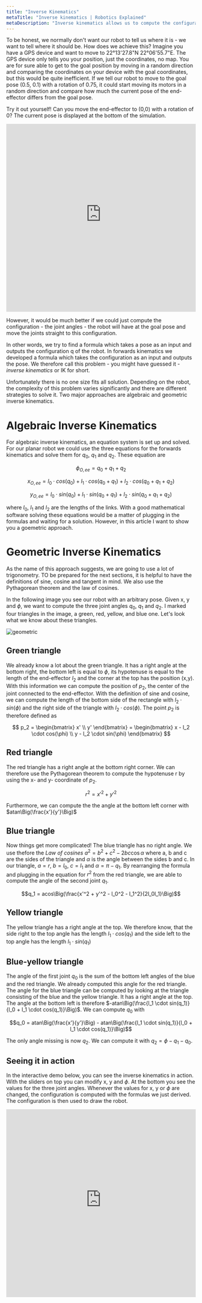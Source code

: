 ```yaml
---
title: "Inverse Kinematics"
metaTitle: "Inverse kinematics | Robotics Explained"
metaDescription: "Inverse kinematics allows us to compute the configuration of the robot's joints given the pose of its end-effector."
---
```


To be honest, we normally don't want our robot to tell us where it is - we want to tell where it should be. How does we achieve this? Imagine you have a GPS device and want to move to 22°13'27.8"N 22°06'55.7"E. The GPS device only tells you your position, just the coordinates, no map. You are for sure able to get to the goal position by moving in a random direction and comparing the coordinates on your device with the goal coordinates, but this would be quite inefficient. If we tell our robot to move to the goal pose (0.5, 0.1) with a rotation of 0.75, it could start moving its motors in a random direction and compare how much the current pose of the end-effector differs from the goal pose.

Try it out yourself! Can you move the end-effector to (0,0) with a rotation of 0? The current pose is displayed at the bottom of the simulation.

<iframe src="https://kinematics.robotics-explained.com" title="Robot Kinematics" width="100%" height="500" frameborder="0"></iframe>

However, it would be much better if we could just compute the configuration - the joint angles - the robot will have at the goal pose and move the joints straight to this configuration.

In other words, we try to find a formula which takes a pose as an input and outputs the configuration q of the robot. In forwards kinematics we developed a formula which takes the configuration as an input and outputs the pose. We therefore call this problem - you might have guessed it - *inverse kinematics* or IK for short.

Unfortunately there is no one size fits all solution. Depending on the robot, the complexity of this problem varies significantly and there are different strategies to solve it. Two major approaches are algebraic and geometric inverse kinematics.

# Algebraic Inverse Kinematics

For algebraic inverse kinematics, an equation system is set up and solved. For our planar robot we could use the three equations for the forwards kinematics and solve them for $q_0$, $q_1$ and $q_2$. These equation are

$$\phi_{O,ee} = q_0+q_1+q_2$$

$$x_{O,ee} = l_0 \cdot cos(q_0) + l_1 \cdot cos(q_0+q_1) + l_2 \cdot cos(q_0+q_1+q_2)$$

$$y_{O,ee} = l_0 \cdot sin(q_0) + l_1 \cdot sin(q_0+q_1) + l_2 \cdot sin(q_0+q_1+q_2)$$

where $l_0$, $l_1$ and $l_2$ are the lengths of the links. With a good mathematical software solving these equations would be a matter of plugging in the formulas and waiting for a solution. However, in this article I want to show you a goemetric approach.

# Geometric Inverse Kinematics

As the name of this approach suggests, we are going to use a lot of trigonometry. TO be prepared for the next sections, it is helpful to have the definitions of sine, cosine and tangent in mind. We also use the Pythagorean theorem and the law of cosines.

In the following image you see our robot with an arbitrary pose. Given x, y and $\phi$, we want to compute the three joint angles $q_0$, $q_1$ and $q_2$. I marked four triangles in the image, a green, red, yellow, and blue one. Let's look what we know about these triangles.

![geometric](../images/inverse/geometric.png "Geometric Inverse Kinematics")

## Green triangle

We already know a lot about the green triangle. It has a right angle at the bottom right, the bottom left is equal to $\phi$, its hypotenuse is equal to the length of the end-effector $l_2$ and the corner at the top has the position (x,y). With this information we can compute the position of $p_2$, the center of the joint connected to the end-effector. With the definition of sine and cosine, we can compute the length of the bottom side of the rectangle with $l_2 \cdot sin(\phi)$ and the right side of the triangle with $l_2 \cdot cos(\phi)$. The point $p_2$ is therefore defined as

$$
p_2 = \begin{bmatrix}
x' \\
y'
\end{bmatrix} = \begin{bmatrix}
x - l_2 \cdot cos(\phi) \\
y - l_2 \cdot sin(\phi)
\end{bmatrix}
$$

## Red triangle

The red triangle has a right angle at the bottom right corner. We can therefore use the Pythagorean theorem to compute the hypotenuse r by using the x- and y- coordinate of $p_2$.

$$r^2 = x'^2 + y'^2$$

Furthermore, we can compute the the angle at the bottom left corner with $atan\Big(\frac{x'}{y'}\Big)$

## Blue triangle

Now things get more complicated! The blue triangle has no right angle. We use thefore the *Law of cosines* $a^2=b^2+c^2-2bc\cos\alpha$ where a, b and c are the sides of the triangle and $\alpha$ is the angle between the sides b and c. In our triangle, $a = r$, $b = l_0$, $c = l_1$ and $\alpha = \pi - q_1$. By rearranging the formula and plugging in the equation for $r^2$ from the red triangle, we are able to compute the angle of the second joint $q_1$.

$$q_1  = acos\Big(\frac{x'^2 + y'^2 - l_0^2 - l_1^2}{2l_0l_1}\Big)$$

## Yellow triangle

The yellow triangle has a right angle at the top. We therefore know, that the side right to the top angle has the length $l_1 \cdot cos(q_1)$ and the side left to the top angle has the length $l_1 \cdot sin(q_1)$

## Blue-yellow triangle

The angle of the first joint $q_0$ is the sum of the bottom left angles of the blue and the red triangle. We already computed this angle for the red triangle. The angle for the blue triangle can be computed by looking at the triangle consisting of the blue and the yellow triangle. It has a right angle at the top. The angle at the bottom left is therefore $-atan\Big(\frac{l_1 \cdot sin(q_1)}{l_0 + l_1 \cdot cos(q_1)}\Big)$. We can compute $q_0$ with

$$q_0 = atan\Big(\frac{x'}{y'}\Big) - atan\Big(\frac{l_1 \cdot sin(q_1)}{l_0 + l_1 \cdot cos(q_1)}\Big)$$

The only angle missing is now $q_2$. We can compute it with $q_2 = \phi - q_1 - q_0$.

## Seeing it in action

In the interactive demo below, you can see the inverse kinematics in action. With the sliders on top you can modify x, y and $\phi$. At the bottom you see the values for the three joint angles. Whenever the values for x, y or $\phi$ are changed, the configuration is computed with the formulas we just derived. The configuration is then used to draw the robot. 

<iframe src="https://kinematics.robotics-explained.com?inverse" title="Robot Kinematics" width="100%" height="500" frameborder="0"></iframe>